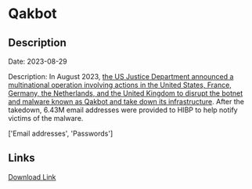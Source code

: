 # Qakbot

## Description

Date: 2023-08-29

Description:
In August 2023, <a href="https://www.troyhunt.com/data-from-the-qakbot-malware-is-now-searchable-in-have-i-been-pwned-courtesy-of-the-fbi" target="_blank" rel="noopener">the US Justice Department announced a multinational operation involving actions in the United States, France, Germany, the Netherlands, and the United Kingdom to disrupt the botnet and malware known as Qakbot and take down its infrastructure</a>. After the takedown, 6.43M email addresses were provided to HIBP to help notify victims of the malware.


['Email addresses', 'Passwords']

## Links

[Download Link](https://link-to.net/1229997/430.93962444640954/dynamic/?r=)